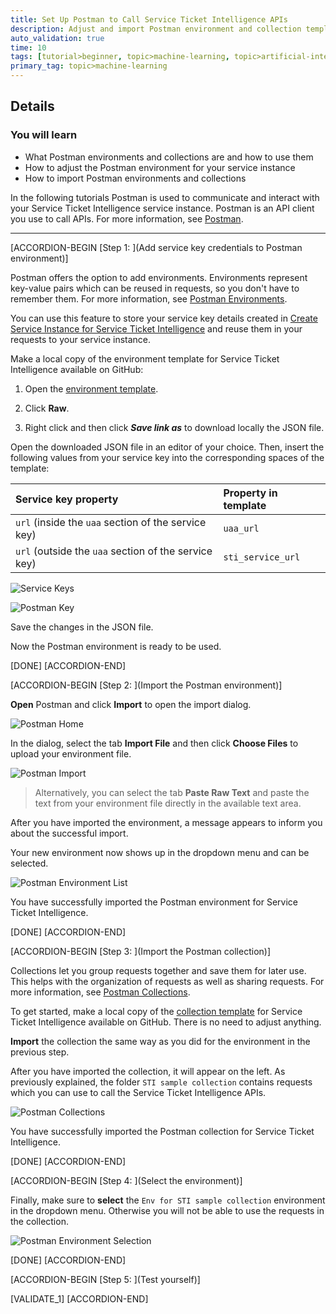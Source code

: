 ```yaml
---
title: Set Up Postman to Call Service Ticket Intelligence APIs
description: Adjust and import Postman environment and collection templates to call the Service Ticket Intelligence APIs.
auto_validation: true
time: 10
tags: [tutorial>beginner, topic>machine-learning, topic>artificial-intelligence, products>sap-cloud-platform, products>sap-ai-business-services, products>service-ticket-intelligence]
primary_tag: topic>machine-learning
---
```


## Details
### You will learn
  - What Postman environments and collections are and how to use them
  - How to adjust the Postman environment for your service instance
  - How to import Postman environments and collections

In the following tutorials Postman is used to communicate and interact with your Service Ticket Intelligence service instance. Postman is an API client you use to call APIs. For more information, see [Postman](https://learning.getpostman.com/).

---

[ACCORDION-BEGIN [Step 1: ](Add service key credentials to Postman environment)]

Postman offers the option to add environments. Environments represent key-value pairs which can be reused in requests, so you don't have to remember them. For more information, see [Postman Environments](https://learning.getpostman.com/docs/postman/environments-and-globals/intro-to-environments-and-globals/).

You can use this feature to store your service key details created in [Create Service Instance for Service Ticket Intelligence](cp-aibus-sti-service-instance) and reuse them in your requests to your service instance.

Make a local copy of the environment template for Service Ticket Intelligence available on GitHub:

1. Open the [environment template](https://github.com/SAP-samples/service-ticket-intelligence-postman-collection-sample/blob/master/Env%20for%20STI%20sample%20collection.postman_environment.json).

2. Click **Raw**.

3. Right click and then click ***Save link as*** to download locally the JSON file.

Open the downloaded JSON file in an editor of your choice. Then, insert the following values from your service key into the corresponding spaces of the template:

|  Service key property                                         | Property in template
|  :----------------------------------------------------------- | :--------------------
|  `url` (inside the `uaa` section of the service key)          | `uaa_url`
|  `url` (outside the `uaa` section of the service key)         | `sti_service_url`

![Service Keys](service-key.png)

![Postman Key](service-key-values.png)

Save the changes in the JSON file.

Now the Postman environment is ready to be used.

[DONE]
[ACCORDION-END]


[ACCORDION-BEGIN [Step 2: ](Import the Postman environment)]

**Open** Postman and click **Import** to open the import dialog.

![Postman Home](postman-import-button.png)

In the dialog, select the tab **Import File** and then click **Choose Files** to upload your environment file.

![Postman Import](postman-import-dialog.png)

>Alternatively, you can select the tab **Paste Raw Text** and paste the text from your environment file directly in the available text area.

After you have imported the environment, a message appears to inform you about the successful import.

Your new environment now shows up in the dropdown menu and can be selected.

![Postman Environment List](postman-environment-list.png)

You have successfully imported the Postman environment for Service Ticket Intelligence.

[DONE]
[ACCORDION-END]


[ACCORDION-BEGIN [Step 3: ](Import the Postman collection)]

Collections let you group requests together and save them for later use. This helps with the organization of requests as well as sharing requests. For more information, see [Postman Collections](https://learning.getpostman.com/docs/postman/collections/intro-to-collections/).

To get started, make a local copy of the [collection template](https://github.com/SAP-samples/service-ticket-intelligence-postman-collection-sample/blob/master/STI%20sample%20collection.postman_collection.json) for Service Ticket Intelligence available on GitHub. There is no need to adjust anything.

**Import** the collection the same way as you did for the environment in the previous step.

After you have imported the collection, it will appear on the left. As previously explained, the folder `STI sample collection` contains requests which you can use to call the Service Ticket Intelligence APIs.

![Postman Collections](postman-collection.png)

You have successfully imported the Postman collection for Service Ticket Intelligence.

[DONE]
[ACCORDION-END]


[ACCORDION-BEGIN [Step 4: ](Select the environment)]

Finally, make sure to **select** the `Env for STI sample collection` environment in the dropdown menu. Otherwise you will not be able to use the requests in the collection.

![Postman Environment Selection](postman-select-environment.png)

[DONE]
[ACCORDION-END]


[ACCORDION-BEGIN [Step 5: ](Test yourself)]

[VALIDATE_1]
[ACCORDION-END]
